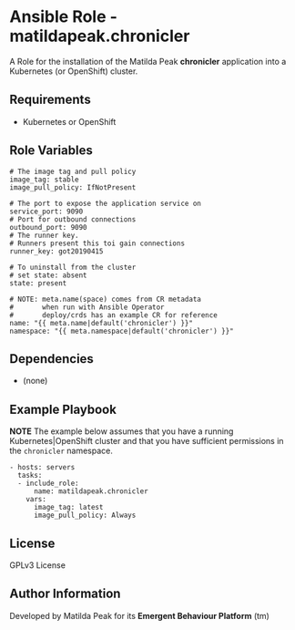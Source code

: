 Ansible Role - matildapeak.chronicler
=====================================

A Role for the installation of the Matilda Peak **chronicler** application
into a Kubernetes (or OpenShift) cluster.

Requirements
------------

-   Kubernetes or OpenShift 

Role Variables
--------------

    # The image tag and pull policy
    image_tag: stable
    image_pull_policy: IfNotPresent
    
    # The port to expose the application service on
    service_port: 9090
    # Port for outbound connections
    outbound_port: 9090
    # The runner key.
    # Runners present this toi gain connections
    runner_key: got20190415
    
    # To uninstall from the cluster
    # set state: absent
    state: present
    
    # NOTE: meta.name(space) comes from CR metadata
    #       when run with Ansible Operator
    #       deploy/crds has an example CR for reference
    name: "{{ meta.name|default('chronicler') }}"
    namespace: "{{ meta.namespace|default('chronicler') }}"

Dependencies
------------

-   (none)

Example Playbook
----------------

**NOTE** The example below assumes that you have a running Kubernetes|OpenShift
cluster and that you have sufficient permissions in the `chronicler` namespace.

    - hosts: servers
      tasks:
      - include_role:
          name: matildapeak.chronicler
        vars:
          image_tag: latest
          image_pull_policy: Always

License
-------

GPLv3 License

Author Information
------------------

Developed by Matilda Peak for its **Emergent Behaviour Platform** (tm)
